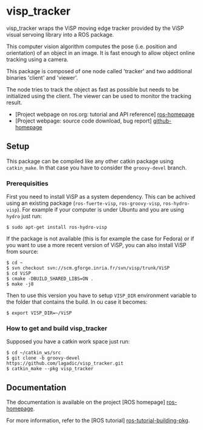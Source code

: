 # visp_tracker

visp_tracker wraps the ViSP moving edge tracker provided by the ViSP
visual servoing library into a ROS package.

This computer vision algorithm computes the pose (i.e. position and
orientation) of an object in an image. It is fast enough to allow
object online tracking using a camera.


This package is composed of one node called 'tracker' and two
additional binaries 'client' and 'viewer'.

The node tries to track the object as fast as possible but needs to be
initialized using the client. The viewer can be used to monitor the
tracking result.

* [Project webpage on ros.org: tutorial and API reference] [ros-homepage]
* [Project webpage: source code download, bug report] [github-homepage]


## Setup

This package can be compiled like any other catkin package using `catkin_make`. In that case you have to consider the `groovy-devel` branch.

### Prerequisities

First you need to install ViSP as a system dependency. This can be achived using an existing package (`ros-fuerte-visp`, `ros-groovy-visp`, `ros-hydro-visp`). For example if your computer is under Ubuntu and you are using `hydro` just run:

	$ sudo apt-get install ros-hydro-visp

If the package is not available (this is for example the case for Fedora) or if you want to use a more recent version of ViSP, you can also install ViSP from source:

	$ cd ~
	$ svn checkout svn://scm.gforge.inria.fr/svn/visp/trunk/ViSP
	$ cd ViSP
	$ cmake -DBUILD_SHARED_LIBS=ON .
	$ make -j8

Then to use this version you have to setup `VISP_DIR` environment variable to the folder that contains the build. In ou case it becomes:

	$ export VISP_DIR=~/ViSP

### How to get and build visp_tracker 

Supposed you have a catkin work space just run:

	$ cd ~/catkin_ws/src 
	$ git clone -b groovy-devel https://github.com/lagadic/visp_tracker.git
	$ catkin_make --pkg visp_tracker

## Documentation

The documentation is available on the project [ROS homepage]
[ros-homepage].

For more information, refer to the [ROS tutorial]
[ros-tutorial-building-pkg].

[github-homepage]: https://github.com/laas/visp_tracker
[ros-homepage]: http://www.ros.org/wiki/visp_tracker
[ros-tutorial-building-pkg]: http://www.ros.org/wiki/ROS/Tutorials/BuildingPackages "Building a ROS Package"
